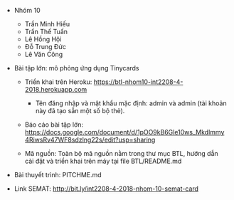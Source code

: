 - Nhóm 10
	- Trần Minh Hiếu
	- Trần Thế Tuấn
	- Lê Hồng Hội
	- Đỗ Trung Đức
	- Lê Văn Công
	
- Bài tập lớn: mô phỏng ứng dụng Tinycards
	
	- Triển khai trên Heroku: https://btl-nhom10-int2208-4-2018.herokuapp.com
	
		- Tên đăng nhập và mật khẩu mặc định: admin và admin (tài khoản này đã tạo sẵn một số bộ thẻ).
	
	- Báo cáo bài tập lớn: https://docs.google.com/document/d/1pOO9kB6Gle10ws_Mkdlmmy4RiwsRv47WF8sdzlng22s/edit?usp=sharing
	
	- Mã nguồn: Toàn bộ mã nguồn nằm trong thư mục BTL, hướng dẫn cài đặt và triển khai trên máy tại file BTL/README.md
	
- Bài thuyết trình: PITCHME.md

- Link SEMAT: http://bit.ly/int2208-4-2018-nhom-10-semat-card
